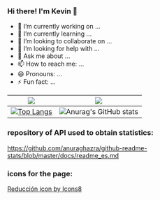 ### Hi there! I'm Kevin 👋

- 🔭 I’m currently working on ...
- 🌱 I’m currently learning ...
- 👯 I’m looking to collaborate on ...
- 🤔 I’m looking for help with ...
- 💬 Ask me about ...
- 📫 How to reach me: ...
- 😄 Pronouns: ...
- ⚡ Fun fact: ...




                    
<img src="https://img.icons8.com/office/16/000000/markdown.png"/>  | <img src="https://img.icons8.com/office/16/000000/markdown.png"/> 
-- | --
[![Top Langs](https://github-readme-stats.vercel.app/api/top-langs/?username=Kevin01-sys&layout=compact)](https://github.com/anuraghazra/github-readme-stats)  | ![Anurag's GitHub stats](https://github-readme-stats.vercel.app/api?username=Kevin01-sys&show_icons=true&theme=dark)




### repository of API used to obtain statistics:
https://github.com/anuraghazra/github-readme-stats/blob/master/docs/readme_es.md
### icons for the page:
<a href="https://icons8.com/icon/45065/reducción">Reducción icon by Icons8</a>